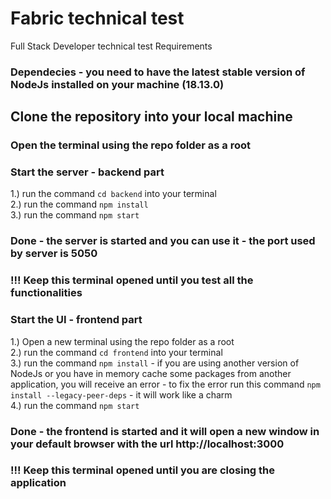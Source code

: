# Fabric technical test
Full Stack Developer technical test Requirements

### Dependecies - you need to have the latest stable version of NodeJs installed on your machine (18.13.0)

## Clone the repository into your local machine
### Open the terminal using the repo folder as a root

### Start the server - backend part
1.) run the command `cd backend` into your terminal<br>
2.) run the command `npm install`<br>
3.) run the command `npm start`<br>
### Done - the server is started and you can use it - the port used by server is 5050
### !!! Keep this terminal opened until you test all the functionalities

### Start the UI - frontend part
1.) Open a new terminal using the repo folder as a root<br>
2.) run the command `cd frontend` into your terminal<br>
3.) run the command `npm install` - if you are using another version of NodeJs or you have in memory cache some packages from another application, you will receive an error - to fix the error run this command `npm install --legacy-peer-deps` - it will work like a charm<br>
4.) run the command `npm start`<br>
### Done - the frontend is started and it will open a new window in your default browser with the url http://localhost:3000
### !!! Keep this terminal opened until you are closing the application
